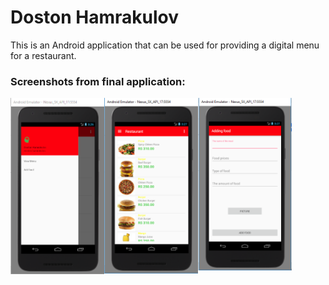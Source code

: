 # Doston Hamrakulov

This is an Android application that can be used for providing a digital menu for a restaurant.

###  Screenshots from final application:


<img src="https://github.com/dostonhamrakulov/Restaurant-android/blob/master/image_1.PNG" align="left" width="150px"/>

<img src="https://github.com/dostonhamrakulov/Restaurant-android/blob/master/image_2.PNG" align="left" width="150px"/>

<img src="https://github.com/dostonhamrakulov/Restaurant-android/blob/master/image_3.PNG" align="left" width="150px"/>

